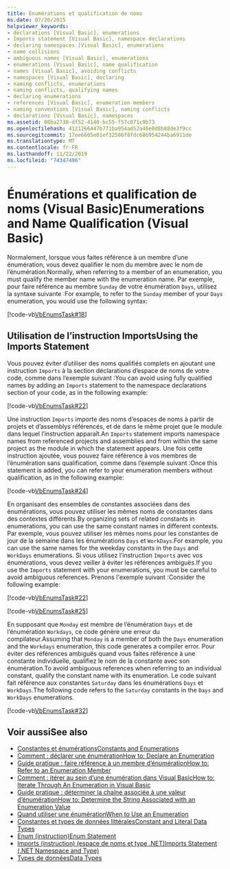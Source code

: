 ```yaml
---
title: Énumérations et qualification de noms
ms.date: 07/20/2015
helpviewer_keywords:
- declarations [Visual Basic], enumerations
- Imports statement [Visual Basic], namespace declarations
- declaring namespaces [Visual Basic], enumerations
- name collisions
- ambiguous names [Visual Basic], enumerations
- enumerations [Visual Basic], name qualification
- names [Visual Basic], avoiding conflicts
- namespaces [Visual Basic], declaring
- naming conflicts, enumerations
- naming conflicts, qualifying names
- declaring enumerations
- references [Visual Basic], enumeration members
- naming conventions [Visual Basic], naming conflicts
- declarations [Visual Basic], namespaces
ms.assetid: 08ba2738-df52-4140-bc55-f57c871c9b73
ms.openlocfilehash: 4121266447b771ba954ad52a46e0d8b88de3f9cc
ms.sourcegitcommit: 17ee6605e01ef32506f8fdc686954244ba6911de
ms.translationtype: MT
ms.contentlocale: fr-FR
ms.lasthandoff: 11/22/2019
ms.locfileid: "74347496"
---
```

# <a name="enumerations-and-name-qualification-visual-basic"></a><span data-ttu-id="85490-102">Énumérations et qualification de noms (Visual Basic)</span><span class="sxs-lookup"><span data-stu-id="85490-102">Enumerations and Name Qualification (Visual Basic)</span></span>
<span data-ttu-id="85490-103">Normalement, lorsque vous faites référence à un membre d’une énumération, vous devez qualifier le nom du membre avec le nom de l’énumération.</span><span class="sxs-lookup"><span data-stu-id="85490-103">Normally, when referring to a member of an enumeration, you must qualify the member name with the enumeration name.</span></span> <span data-ttu-id="85490-104">Par exemple, pour faire référence au membre `Sunday` de votre énumération `Days`, utilisez la syntaxe suivante :</span><span class="sxs-lookup"><span data-stu-id="85490-104">For example, to refer to the `Sunday` member of your `Days` enumeration, you would use the following syntax:</span></span>  
  
 [!code-vb[VbEnumsTask#18](~/samples/snippets/visualbasic/VS_Snippets_VBCSharp/VbEnumsTask/VB/Class2.vb#18)]  
  
## <a name="using-the-imports-statement"></a><span data-ttu-id="85490-105">Utilisation de l’instruction Imports</span><span class="sxs-lookup"><span data-stu-id="85490-105">Using the Imports Statement</span></span>  
 <span data-ttu-id="85490-106">Vous pouvez éviter d’utiliser des noms qualifiés complets en ajoutant une instruction `Imports` à la section déclarations d’espace de noms de votre code, comme dans l’exemple suivant :</span><span class="sxs-lookup"><span data-stu-id="85490-106">You can avoid using fully qualified names by adding an `Imports` statement to the namespace declarations section of your code, as in the following example:</span></span>  
  
 [!code-vb[VbEnumsTask#22](~/samples/snippets/visualbasic/VS_Snippets_VBCSharp/VbEnumsTask/VB/Class1.vb#22)]  
  
 <span data-ttu-id="85490-107">Une instruction `Imports` importe des noms d’espaces de noms à partir de projets et d’assemblys référencés, et de dans le même projet que le module dans lequel l’instruction apparaît.</span><span class="sxs-lookup"><span data-stu-id="85490-107">An `Imports` statement imports namespace names from referenced projects and assemblies and from within the same project as the module in which the statement appears.</span></span> <span data-ttu-id="85490-108">Une fois cette instruction ajoutée, vous pouvez faire référence à vos membres de l’énumération sans qualification, comme dans l’exemple suivant :</span><span class="sxs-lookup"><span data-stu-id="85490-108">Once this statement is added, you can refer to your enumeration members without qualification, as in the following example:</span></span>  
  
 [!code-vb[VbEnumsTask#24](~/samples/snippets/visualbasic/VS_Snippets_VBCSharp/VbEnumsTask/VB/Class1.vb#24)]  
  
 <span data-ttu-id="85490-109">En organisant des ensembles de constantes associées dans des énumérations, vous pouvez utiliser les mêmes noms de constantes dans des contextes différents.</span><span class="sxs-lookup"><span data-stu-id="85490-109">By organizing sets of related constants in enumerations, you can use the same constant names in different contexts.</span></span> <span data-ttu-id="85490-110">Par exemple, vous pouvez utiliser les mêmes noms pour les constantes de jour de la semaine dans les énumérations `Days` et `WorkDays`.</span><span class="sxs-lookup"><span data-stu-id="85490-110">For example, you can use the same names for the weekday constants in the `Days` and `WorkDays` enumerations.</span></span> <span data-ttu-id="85490-111">Si vous utilisez l’instruction `Imports` avec vos énumérations, vous devez veiller à éviter les références ambiguës.</span><span class="sxs-lookup"><span data-stu-id="85490-111">If you use the `Imports` statement with your enumerations, you must be careful to avoid ambiguous references.</span></span> <span data-ttu-id="85490-112">Prenons l'exemple suivant :</span><span class="sxs-lookup"><span data-stu-id="85490-112">Consider the following example:</span></span>  
  
 [!code-vb[VbEnumsTask#22](~/samples/snippets/visualbasic/VS_Snippets_VBCSharp/VbEnumsTask/VB/Class1.vb#22)]  
  
 [!code-vb[VbEnumsTask#25](~/samples/snippets/visualbasic/VS_Snippets_VBCSharp/VbEnumsTask/VB/Class1.vb#25)]  
  
 <span data-ttu-id="85490-113">En supposant que `Monday` est membre de l’énumération `Days` et de l’énumération `Workdays`, ce code génère une erreur du compilateur.</span><span class="sxs-lookup"><span data-stu-id="85490-113">Assuming that `Monday` is a member of both the `Days` enumeration and the `Workdays` enumeration, this code generates a compiler error.</span></span> <span data-ttu-id="85490-114">Pour éviter des références ambiguës quand vous faites référence à une constante individuelle, qualifiez le nom de la constante avec son énumération.</span><span class="sxs-lookup"><span data-stu-id="85490-114">To avoid ambiguous references when referring to an individual constant, qualify the constant name with its enumeration.</span></span> <span data-ttu-id="85490-115">Le code suivant fait référence aux constantes `Saturday` dans les énumérations `Days` et `WorkDays`.</span><span class="sxs-lookup"><span data-stu-id="85490-115">The following code refers to the `Saturday` constants in the `Days` and `WorkDays` enumerations.</span></span>  
  
 [!code-vb[VbEnumsTask#32](~/samples/snippets/visualbasic/VS_Snippets_VBCSharp/VbEnumsTask/VB/Class2.vb#32)]  
  
## <a name="see-also"></a><span data-ttu-id="85490-116">Voir aussi</span><span class="sxs-lookup"><span data-stu-id="85490-116">See also</span></span>

- [<span data-ttu-id="85490-117">Constantes et énumérations</span><span class="sxs-lookup"><span data-stu-id="85490-117">Constants and Enumerations</span></span>](../../../../visual-basic/language-reference/constants-and-enumerations.md)
- [<span data-ttu-id="85490-118">Comment : déclarer une énumération</span><span class="sxs-lookup"><span data-stu-id="85490-118">How to: Declare an Enumeration</span></span>](../../../../visual-basic/programming-guide/language-features/constants-enums/how-to-declare-enumerations.md)
- [<span data-ttu-id="85490-119">Guide pratique : faire référence à un membre d’énumération</span><span class="sxs-lookup"><span data-stu-id="85490-119">How to: Refer to an Enumeration Member</span></span>](../../../../visual-basic/programming-guide/language-features/constants-enums/how-to-refer-to-an-enumeration-member.md)
- [<span data-ttu-id="85490-120">Comment : itérer au sein d’une énumération dans Visual Basic</span><span class="sxs-lookup"><span data-stu-id="85490-120">How to: Iterate Through An Enumeration in Visual Basic</span></span>](../../../../visual-basic/programming-guide/language-features/constants-enums/how-to-iterate-through-an-enumeration.md)
- [<span data-ttu-id="85490-121">Guide pratique : déterminer la chaîne associée à une valeur d’énumération</span><span class="sxs-lookup"><span data-stu-id="85490-121">How to: Determine the String Associated with an Enumeration Value</span></span>](../../../../visual-basic/programming-guide/language-features/constants-enums/how-to-determine-the-string-associated-with-an-enumeration-value.md)
- [<span data-ttu-id="85490-122">Quand utiliser une énumération</span><span class="sxs-lookup"><span data-stu-id="85490-122">When to Use an Enumeration</span></span>](../../../../visual-basic/programming-guide/language-features/constants-enums/when-to-use-an-enumeration.md)
- [<span data-ttu-id="85490-123">Constantes et types de données littérales</span><span class="sxs-lookup"><span data-stu-id="85490-123">Constant and Literal Data Types</span></span>](../../../../visual-basic/programming-guide/language-features/constants-enums/constant-and-literal-data-types.md)
- [<span data-ttu-id="85490-124">Enum (instruction)</span><span class="sxs-lookup"><span data-stu-id="85490-124">Enum Statement</span></span>](../../../../visual-basic/language-reference/statements/enum-statement.md)
- [<span data-ttu-id="85490-125">Imports (instruction) (espace de noms et type .NET)</span><span class="sxs-lookup"><span data-stu-id="85490-125">Imports Statement (.NET Namespace and Type)</span></span>](../../../../visual-basic/language-reference/statements/imports-statement-net-namespace-and-type.md)
- [<span data-ttu-id="85490-126">Types de données</span><span class="sxs-lookup"><span data-stu-id="85490-126">Data Types</span></span>](../../../../visual-basic/language-reference/data-types/index.md)
